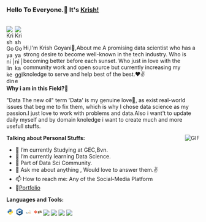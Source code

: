 
### Hello To Everyone.👋 It's [Krish!](https://www.datascienceportfol.io/Krish_Goyani)

<br/>



<a href="https://www.linkedin.com/in/krish-goyani-433969268/">
<img align="left" alt="Krish Goyani | linkedin" width="22px" src="https://img.icons8.com/?size=512&id=13930&format=png" />
</a>

<a href="https://www.kaggle.com/krishgoyani">
<img align="left" alt="Krish Goyani | kaggle" width="22px" src="https://img.icons8.com/?size=512&id=s1rM4KTx2Huf&format=png" />
</a>
<br />

<br />

Hi,I'm Krish Goyani🙌,About me A promising data scientist who has a strong desire to become well-known in the tech industry. Who is becoming better before each sunset. Who just in love with the community work and open source but currently increasing my knoledge to serve and help best of the best.❤✌

**Why i am in this Field?🤔**

"Data The new oil" term 'Data' is my genuine love💝, as exist real-world issues that beg me to fix them, which is why I chose data science as my passion.I just love to work with problems and data.Also i want't to update daily myself and by domain knoledge i want to create much and more usefull stuffs.

<img align="right" alt="GIF" src="https://media.giphy.com/media/HUplkVCPY7jTW/giphy.gif" />


**Talking about Personal Stuffs:**

- 🔭 I’m currently Studying at GEC,Bvn.
- 🌱 I’m currently learning Data Science.
- 👯 Part of Data Sci Community.
- 💬 Ask me about anything , Would love to answer them.✌
- 📫 How to reach me: Any of the Social-Media Platform 
- 📝[Portfolio](https://www.datascienceportfol.io/Krish_Goyani)





**Languages and Tools:**


<code><img height="20" src="https://raw.githubusercontent.com/github/explore/80688e429a7d4ef2fca1e82350fe8e3517d3494d/topics/python/python.png"></code>
<code><img height="20" src="https://raw.githubusercontent.com/github/explore/80688e429a7d4ef2fca1e82350fe8e3517d3494d/topics/cpp/cpp.png"></code>
<code><img height="20" src="https://raw.githubusercontent.com/github/explore/80688e429a7d4ef2fca1e82350fe8e3517d3494d/topics/mysql/mysql.png"></code>
<code><img height="20" src="https://raw.githubusercontent.com/github/explore/80688e429a7d4ef2fca1e82350fe8e3517d3494d/topics/git/git.png"></code>
<code><img height="20" src="https://img.icons8.com/?size=2x&id=13679&format=png"></code>
<code><img height="20" src="https://img.icons8.com/?size=512&id=xSkewUSqtErH&format=png"></code>
<code><img height="20" src="https://img.icons8.com/?size=512&id=70667&format=png"></code>
<code><img height="20" src="https://img.icons8.com/?size=512&id=117561&format=png"></code>
